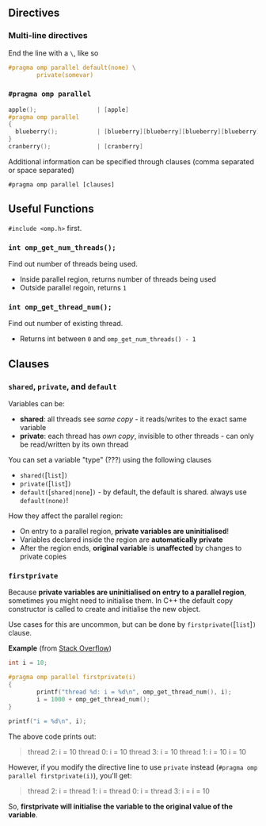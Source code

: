 ## Directives
### Multi-line directives

End the line with a `\`, like so

```c
#pragma omp parallel default(none) \
        private(somevar)
```

### `#pragma omp parallel`

```c
apple();                 | [apple]
#pragma omp parallel
{
  blueberry();           | [blueberry][blueberry][blueberry][blueberry]
}
cranberry();             | [cranberry]
```

Additional information can be specified through clauses (comma separated or space separated)

```
#pragma omp parallel [clauses]
```

## Useful Functions
`#include <omp.h>` first.

### `int omp_get_num_threads();`

Find out number of threads being used.

- Inside parallel region, returns number of threads being used
- Outside parallel regoin, returns `1`

### `int omp_get_thread_num();`

Find out number of existing thread.

- Returns int between `0` and `omp_get_num_threads() - 1`


## Clauses

### `shared`, `private`, and `default`

Variables can be:
- **shared**: all threads see _same copy_ - it reads/writes to the exact same variable
- **private**: each thread has _own copy_, invisible to other threads - can only be read/written by its own thread

You can set a variable "type" (???) using the following clauses
- `shared(`[`list`]`)`
- `private(`[`list`]`)`
- `default(`[`shared|none`]`)` - by default, the default is shared. always use `default(none)`!

How they affect the parallel region:
- On entry to a parallel region, **private variables are uninitialised**!
- Variables declared inside the region are **automatically private**
- After the region ends, **original variable** is **unaffected** by changes to private copies

### `firstprivate`

Because **private variables are uninitialised on entry to a parallel region**, sometimes you might need to
initialise them. In C++ the default copy constructor is called to create and initialise the new object.

Use cases for this are uncommon, but can be done by `firstprivate(`[`list`]`)` clause.

**Example** (from [Stack Overflow](https://stackoverflow.com/a/15309556/1517394))

```c
int i = 10;

#pragma omp parallel firstprivate(i)
{
        printf("thread %d: i = %d\n", omp_get_thread_num(), i);
        i = 1000 + omp_get_thread_num();
}

printf("i = %d\n", i);
```

The above code prints out:

> thread 2: i = 10
> thread 0: i = 10
> thread 3: i = 10
> thread 1: i = 10
> i = 10

However, if you modify the directive line to use `private` instead (`#pragma omp parallel firstprivate(i)`), you'll get:

> thread 2: i = <random>
> thread 1: i = <random>
> thread 0: i = <random>
> thread 3: i = <random>
> i = 10

So, **firstprivate will initialise the variable to the original value of the variable**.
